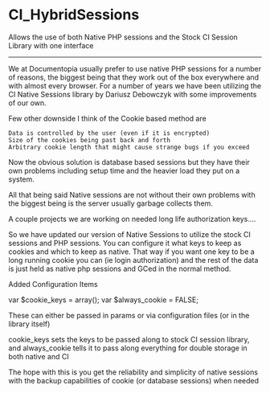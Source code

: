 CI_HybridSessions
=================

Allows the use of both Native PHP sessions and the Stock CI Session Library with one interface

---

We at Documentopia usually prefer to use native PHP sessions for a number of reasons, the biggest being that they work out of the box everywhere and with almost every browser.   For a number of years we have been utilizing the CI Native Sessions library by Dariusz Debowczyk with some improvements of our own.

Few other downside I think of the Cookie based method are

    Data is controlled by the user (even if it is encrypted)
    Size of the cookies being past back and forth
    Arbitrary cookie length that might cause strange bugs if you exceed

Now the obvious solution is database based sessions but they have their own problems including setup time and the heavier load they put on a system.

All that being said Native sessions are not without their own problems with the biggest being is the server usually garbage collects them.

A couple projects we are working on needed long life authorization keys....

So we have updated our version of Native Sessions to utilize the stock CI sessions and PHP sessions.   You can configure it what keys to keep as cookies and which to keep as native.   That way if you want one key to be a long running cookie you can (ie login authorization) and the rest of the data is just held as native php sessions and GCed in the normal method.

Added Configuration Items

var $cookie_keys = array();
var $always_cookie = FALSE;

These can either be passed in params or via configuration files (or in the library itself)

cookie_keys sets the keys to be passed along to stock CI session library, and always_cookie tells it to pass along everything for double storage in both native and CI

The hope with this is you get the reliability and simplicity of native sessions with the backup capabilities of cookie (or database sessions) when needed
